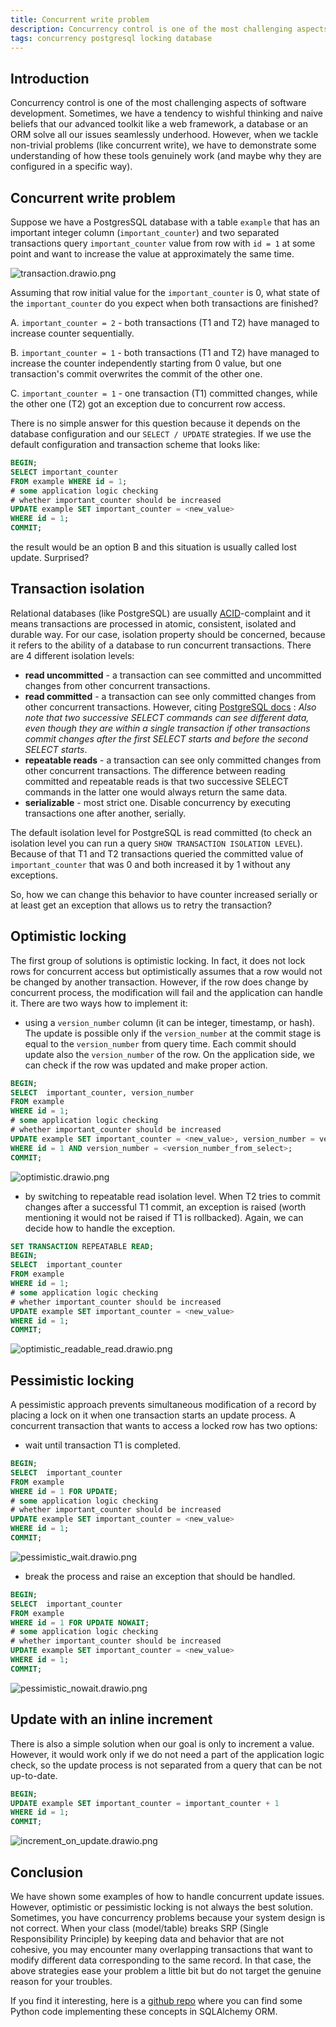 ```yaml
---
title: Concurrent write problem
description: Concurrency control is one of the most challenging aspects of software development. Sometimes, we have a tendency to wishful thinking and naive beliefs that our advanced toolkit like a web framework, a database or an ORM solve all our issues seamlessly underhood. However, when we tackle non-trivial problem (like concurrent write), we have to demonstrate some understanding how these tools genuinely work (and maybe why they are configured in the specific way).
tags: concurrency postgresql locking database
---
```


## Introduction
Concurrency control is one of the most challenging aspects of software development. Sometimes, we have a tendency to wishful thinking and naive beliefs that our advanced toolkit like a web framework, a database or an ORM solve all our issues seamlessly underhood. However, when we tackle non-trivial problems (like concurrent write), we have to demonstrate some understanding of how these tools genuinely work (and maybe why they are configured in a specific way).

## Concurrent write problem
Suppose we have a PostgresSQL database with a table `example` that has an important integer column (`important_counter`) and two separated transactions query `important_counter` value from row with `id = 1` at some point and want to increase the value at approximately the same time.

![transaction.drawio.png](https://cdn.hashnode.com/res/hashnode/image/upload/v1650538124170/xZONNgeo9.png)

Assuming that row initial value for the `important_counter` is 0, what state of the `important_counter` do you expect when both transactions are finished?

A. `important_counter = 2` - both transactions (T1 and T2) have managed to increase counter sequentially.

B. `important_counter = 1` - both transactions (T1 and T2) have managed to increase the counter independently starting from 0 value, but one transaction's commit overwrites the commit of the other one.

C. `important_counter = 1` - one transaction (T1) committed changes, while the other one (T2) got an exception due to concurrent row access.

There is no simple answer for this question because it depends on the database configuration and our `SELECT / UPDATE` strategies. If we use the default configuration and transaction scheme that looks like:
```sql
BEGIN;
SELECT important_counter 
FROM example WHERE id = 1;
# some application logic checking 
# whether important_counter should be increased
UPDATE example SET important_counter = <new_value> 
WHERE id = 1;
COMMIT;
```
the result would be an option B and this situation is usually called lost update. Surprised?

## Transaction isolation
Relational databases (like PostgreSQL) are usually [ACID](https://en.wikipedia.org/wiki/ACID)-complaint and it means transactions are processed in atomic,  consistent, isolated and durable way. For our case, isolation property should be concerned, because it refers to the ability of a database to run concurrent transactions. There are 4 different isolation levels:
- **read uncommitted** - a transaction can see committed and uncommitted changes from other concurrent transactions.
- **read committed** - a transaction can see only committed changes from other concurrent transactions. However, citing [PostgreSQL docs](https://www.postgresql.org/docs/current/transaction-iso.html) : *Also note that two successive SELECT commands can see different data, even though they are within a single transaction if other transactions commit changes after the first SELECT starts and before the second SELECT starts*.
- **repeatable reads** - a transaction can see only committed changes from other concurrent transactions. The difference between reading committed and repeatable reads is that two successive SELECT commands in the latter one would always return the same data.
- **serializable** - most strict one. Disable concurrency by executing transactions one after another, serially.

The default isolation level for PostgreSQL is read committed (to check an isolation level you can run a query `SHOW TRANSACTION ISOLATION LEVEL`). Because of that T1 and T2 transactions queried the committed value of `important_counter` that was 0 and both increased it by 1 without any exceptions.

So, how we can change this behavior to have counter increased serially or at least get an exception that allows us to retry the transaction?

## Optimistic locking
The first group of solutions is optimistic locking. In fact, it does not lock rows for concurrent access but optimistically assumes that a row would not be changed by another transaction. However, if the row does change by concurrent process, the modification will fail and the application can handle it. There are two ways how to implement it: 
- using a `version_number` column (it can be integer, timestamp, or hash). The update is possible only if the `version_number` at the commit stage is equal to the `version_number` from query time. Each commit should update also the `version_number` of the row. On the application side, we can check if the row was updated and make proper action.
```SQL
BEGIN;
SELECT  important_counter, version_number
FROM example 
WHERE id = 1;
# some application logic checking
# whether important_counter should be increased
UPDATE example SET important_counter = <new_value>, version_number = version_number + 1 
WHERE id = 1 AND version_number = <version_number_from_select>;
COMMIT;
```
![optimistic.drawio.png](https://cdn.hashnode.com/res/hashnode/image/upload/v1650543766052/twawRuifz.png)

- by switching to repeatable read isolation level. When T2 tries to commit changes after a successful T1 commit, an exception is raised (worth mentioning it would not be raised if T1 is rollbacked). Again, we can decide how to handle the exception.
```SQL
SET TRANSACTION REPEATABLE READ;
BEGIN;
SELECT  important_counter 
FROM example 
WHERE id = 1;
# some application logic checking
# whether important_counter should be increased
UPDATE example SET important_counter = <new_value> 
WHERE id = 1;
COMMIT;
```
![optimistic_readable_read.drawio.png](https://cdn.hashnode.com/res/hashnode/image/upload/v1650543786881/gyXsRx36i.png)

## Pessimistic locking
A pessimistic approach prevents simultaneous modification of a record by placing a lock on it when one transaction starts an update process. A concurrent transaction that wants to access a locked row has two options:
- wait until transaction T1 is completed.
```SQL
BEGIN;
SELECT  important_counter 
FROM example 
WHERE id = 1 FOR UPDATE;
# some application logic checking
# whether important_counter should be increased
UPDATE example SET important_counter = <new_value> 
WHERE id = 1;
COMMIT;
```
![pessimistic_wait.drawio.png](https://cdn.hashnode.com/res/hashnode/image/upload/v1650543799429/dT6V6yF7t.png)

- break the process and raise an exception that should be handled.
```SQL
BEGIN;
SELECT  important_counter 
FROM example 
WHERE id = 1 FOR UPDATE NOWAIT;
# some application logic checking 
# whether important_counter should be increased
UPDATE example SET important_counter = <new_value> 
WHERE id = 1;
COMMIT;
```
![pessimistic_nowait.drawio.png](https://cdn.hashnode.com/res/hashnode/image/upload/v1650543813518/_8Qf2N797.png)

## Update with an inline increment
There is also a simple solution when our goal is only to increment a value. However, it would work only if we do not need a part of the application logic check, so the update process is not separated from a query that can be not up-to-date.
```SQL
BEGIN;
UPDATE example SET important_counter = important_counter + 1 
WHERE id = 1;
COMMIT;
```
![increment_on_update.drawio.png](https://cdn.hashnode.com/res/hashnode/image/upload/v1650562787357/9mV2zIWZu.png)

## Conclusion
We have shown some examples of how to handle concurrent update issues. However, optimistic or pessimistic locking is not always the best solution. Sometimes, you have concurrency problems because your system design is not correct. When your class (model/table) breaks SRP (Single Responsibility Principle) by keeping data and behavior that are not cohesive, you may encounter many overlapping transactions that want to modify different data corresponding to the same record. In that case, the above strategies ease your problem a little bit but do not target the genuine reason for your troubles.

If you find it interesting, here is a [github repo](https://github.com/jorzel/concurrency-control/) where you can find some Python code implementing these concepts in SQLAlchemy ORM. 
